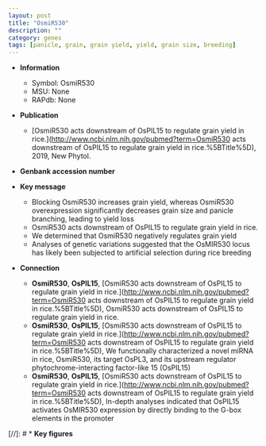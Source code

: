 ```yaml
---
layout: post
title: "OsmiR530"
description: ""
category: genes
tags: [panicle, grain, grain yield, yield, grain size, breeding]
---
```


* **Information**  
    + Symbol: OsmiR530  
    + MSU: None  
    + RAPdb: None  

* **Publication**  
    + [OsmiR530 acts downstream of OsPIL15 to regulate grain yield in rice.](http://www.ncbi.nlm.nih.gov/pubmed?term=OsmiR530 acts downstream of OsPIL15 to regulate grain yield in rice.%5BTitle%5D), 2019, New Phytol.

* **Genbank accession number**  

* **Key message**  
    + Blocking OsmiR530 increases grain yield, whereas OsmiR530 overexpression significantly decreases grain size and panicle branching, leading to yield loss
    + OsmiR530 acts downstream of OsPIL15 to regulate grain yield in rice.
    + We determined that OsmiR530 negatively regulates grain yield
    + Analyses of genetic variations suggested that the OsMIR530 locus has likely been subjected to artificial selection during rice breeding

* **Connection**  
    + __OsmiR530__, __OsPIL15__, [OsmiR530 acts downstream of OsPIL15 to regulate grain yield in rice.](http://www.ncbi.nlm.nih.gov/pubmed?term=OsmiR530 acts downstream of OsPIL15 to regulate grain yield in rice.%5BTitle%5D), OsmiR530 acts downstream of OsPIL15 to regulate grain yield in rice.
    + __OsmiR530__, __OsPIL15__, [OsmiR530 acts downstream of OsPIL15 to regulate grain yield in rice.](http://www.ncbi.nlm.nih.gov/pubmed?term=OsmiR530 acts downstream of OsPIL15 to regulate grain yield in rice.%5BTitle%5D),  We functionally characterized a novel miRNA in rice, OsmiR530, its target OsPL3, and its upstream regulator phytochrome-interacting factor-like 15 (OsPIL15)
    + __OsmiR530__, __OsPIL15__, [OsmiR530 acts downstream of OsPIL15 to regulate grain yield in rice.](http://www.ncbi.nlm.nih.gov/pubmed?term=OsmiR530 acts downstream of OsPIL15 to regulate grain yield in rice.%5BTitle%5D),  In-depth analyses indicated that OsPIL15 activates OsMIR530 expression by directly binding to the G-box elements in the promoter

[//]: # * **Key figures**  


